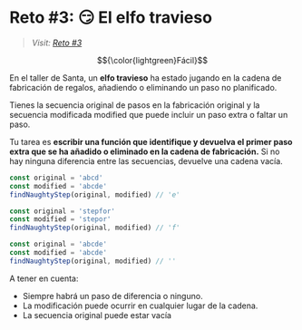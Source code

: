 # Reto #3: 😏 El elfo travieso

> _Visit: [Reto #3](https://adventjs.dev/es/challenges/2023/3)_

$${\color{lightgreen}Fácil}$$

En el taller de Santa, un **elfo travieso** ha estado jugando en la cadena de
fabricación de regalos, añadiendo o eliminando un paso no planificado.

Tienes la secuencia original de pasos en la fabricación original y la secuencia
modificada modified que puede incluir un paso extra o faltar un paso.

Tu tarea es **escribir una función que identifique y devuelva el primer paso extra
que se ha añadido o eliminado en la cadena de fabricación.** Si no hay ninguna
diferencia entre las secuencias, devuelve una cadena vacía.

```javascript
const original = 'abcd'
const modified = 'abcde'
findNaughtyStep(original, modified) // 'e'

const original = 'stepfor'
const modified = 'stepor'
findNaughtyStep(original, modified) // 'f'

const original = 'abcde'
const modified = 'abcde'
findNaughtyStep(original, modified) // ''
```

A tener en cuenta:

- Siempre habrá un paso de diferencia o ninguno.
- La modificación puede ocurrir en cualquier lugar de la cadena.
- La secuencia original puede estar vacía
